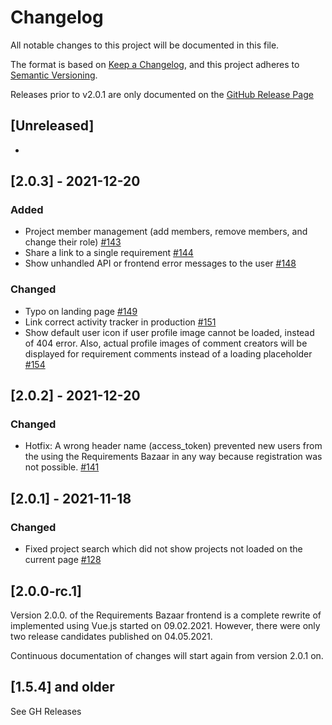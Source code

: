 # Changelog

All notable changes to this project will be documented in this file.

The format is based on [Keep a Changelog](https://keepachangelog.com/en/1.0.0/), and this project adheres
to [Semantic Versioning](https://semver.org/spec/v2.0.0.html).

Releases prior to v2.0.1 are only documented on
the [GitHub Release Page](https://github.com/rwth-acis/RequirementsBazaar-WebFrontend/releases)

## [Unreleased]

-

## [2.0.3] - 2021-12-20

### Added

- Project member management (add members, remove members, and change their role) [#143](https://github.com/rwth-acis/RequirementsBazaar-WebFrontend/pull/143)
- Share a link to a single requirement [#144](https://github.com/rwth-acis/RequirementsBazaar-WebFrontend/pull/144)
- Show unhandled API or frontend error messages to the user [#148](https://github.com/rwth-acis/RequirementsBazaar-WebFrontend/pull/148)

### Changed

- Typo on landing page [#149](https://github.com/rwth-acis/RequirementsBazaar-WebFrontend/issues/149)
- Link correct activity tracker in production [#151](https://github.com/rwth-acis/RequirementsBazaar-WebFrontend/issues/151)
- Show default user icon if user profile image cannot be loaded, instead of 404 error. Also, actual profile images of comment creators will be displayed for requirement comments instead of a loading placeholder [#154](https://github.com/rwth-acis/RequirementsBazaar-WebFrontend/pull/154)


## [2.0.2] - 2021-12-20

### Changed

- Hotfix: A wrong header name (access_token) prevented new users from the using the Requirements Bazaar in any way because registration was not possible.
  [#141](https://github.com/rwth-acis/RequirementsBazaar-WebFrontend/pull/141)


## [2.0.1] - 2021-11-18

### Changed

- Fixed project search which did not show projects not loaded on the current page
  [#128](https://github.com/rwth-acis/RequirementsBazaar-WebFrontend/pull/128)

## [2.0.0-rc.1]

Version 2.0.0. of the Requirements Bazaar frontend is a complete rewrite of implemented using Vue.js
started on 09.02.2021. However, there were only two release candidates published on 04.05.2021.

Continuous documentation of changes will start again from version 2.0.1 on.

## [1.5.4] and older

See GH Releases

